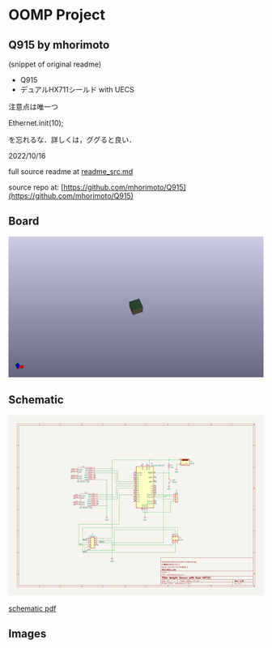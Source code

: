 # OOMP Project  
## Q915  by mhorimoto  
  
(snippet of original readme)  
  
- Q915  
- デュアルHX711シールド with UECS  
  
注意点は唯一つ  
  
Ethernet.init(10);  
  
を忘れるな．詳しくは，ググると良い．  
  
2022/10/16  
  
  
  full source readme at [readme_src.md](readme_src.md)  
  
source repo at: [https://github.com/mhorimoto/Q915](https://github.com/mhorimoto/Q915)  
## Board  
  
[![working_3d.png](working_3d_600.png)](working_3d.png)  
## Schematic  
  
[![working_schematic.png](working_schematic_600.png)](working_schematic.png)  
  
[schematic pdf](working_schematic.pdf)  
## Images  
